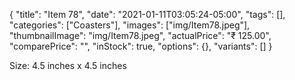 {
    "title": "Item 78",
    "date": "2021-01-11T03:05:24-05:00",
    "tags": [],
    "categories": ["Coasters"],
    "images": ["img/Item78.jpeg"],
    "thumbnailImage": "img/Item78.jpeg",
    "actualPrice": "₹ 125.00",
    "comparePrice": "",
    "inStock": true,
    "options": {},
    "variants": []
}


Size: 4.5 inches x 4.5 inches